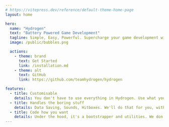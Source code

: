 ```yaml
---
# https://vitepress.dev/reference/default-theme-home-page
layout: home

hero:
  name: "Hydrogen"
  text: "Battery Powered Game Development"
  tagline: Simple, Easy, Powerful. Supercharge your game development with hydrogen power.
  image: /public/bubbles.png

  actions:
    - theme: brand
      text: Get Started
      link: /installation.md
    - theme: alt
      text: GitHub
      link: https://github.com/teamhydrogen/hydrogen

features:
  - title: Customisable
    details: You don't have to use everything in Hydrogen. Use what you want.
  - title: Handles the boring stuff
    details: Data Saving, Sounds, Hitboxes. We'll do that for you, with some extras features.
  - title: Code how you want
    details: Under the hood, it's a bootstrapper and utilities. We don't force you into networking techniques or any weird habits.
---
```


